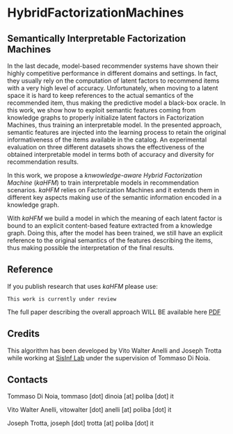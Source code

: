 # HybridFactorizationMachines
## Semantically Interpretable Factorization Machines

In the last decade, model-based recommender systems have shown their highly competitive performance in different domains and settings. In fact, they usually rely on the computation of latent factors to recommend items with a very high level of accuracy. Unfortunately, when moving to a latent space it is hard to keep references to the actual semantics of the recommended item, thus making the predictive model a black-box oracle.
In this work, we show how to exploit semantic features coming from knowledge graphs to properly initialize latent factors in Factorization Machines, thus training an interpretable model. In the presented approach, semantic features are injected into the learning process to retain the original informativeness of the items available in the catalog. An experimental evaluation on three different datasets shows the effectiveness of the obtained interpretable model in terms both of accuracy and diversity for recommendation results.

In this work, we propose a _knwowledge-aware Hybrid Factorization Machine_ (_kaHFM_) to train interpretable models in recommendation scenarios. _kaHFM_ relies on Factorization Machines and it extends them in different key aspects making use of the semantic information encoded in a knowledge graph.

With _kaHFM_ we build a model in which the meaning of each latent factor is bound to an explicit content-based feature extracted from a knowledge graph. Doing this, after the model has been trained, we still have an explicit reference to the original semantics of the features describing the items, thus making possible the interpretation of the final results. 

## Reference
If you publish research that uses _kaHFM_ please use:
~~~
This work is currently under review
~~~
The full paper describing the overall approach WILL BE available here [PDF](link)


## Credits
This algorithm has been developed by Vito Walter Anelli and Joseph Trotta while working at [SisInf Lab](http://sisinflab.poliba.it) under the supervision of Tommaso Di Noia.  

## Contacts

   Tommaso Di Noia, tommaso [dot] dinoia [at] poliba [dot] it  
   
   Vito Walter Anelli, vitowalter [dot] anelli [at] poliba [dot] it 
   
   Joseph Trotta, joseph [dot] trotta [at] poliba [dot] it 
